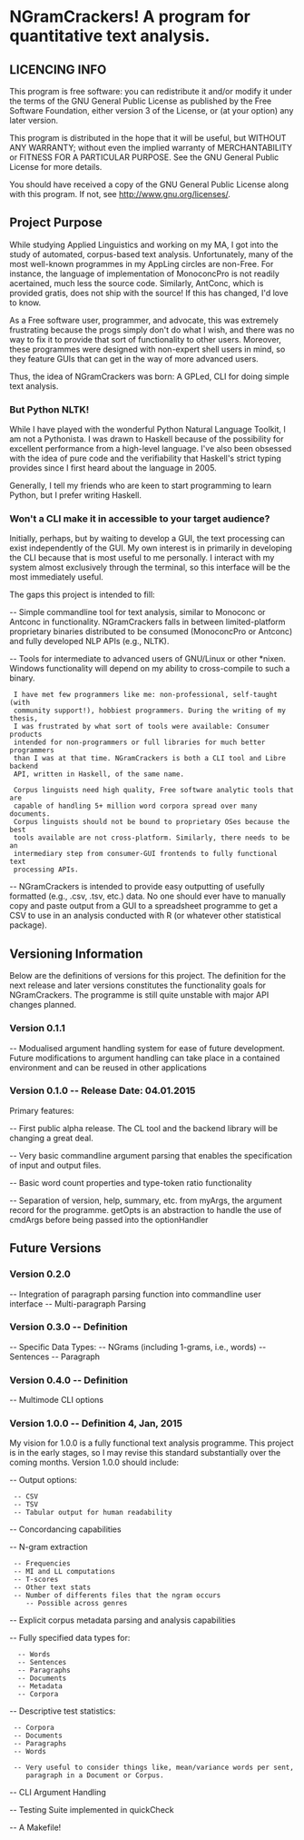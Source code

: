 NGramCrackers! A program for quantitative text analysis.
===

LICENCING INFO
---

This program is free software: you can redistribute it and/or modify
it under the terms of the GNU General Public License as published by
the Free Software Foundation, either version 3 of the License, or
(at your option) any later version.

This program is distributed in the hope that it will be useful,
but WITHOUT ANY WARRANTY; without even the implied warranty of
MERCHANTABILITY or FITNESS FOR A PARTICULAR PURPOSE.  See the
GNU General Public License for more details.

You should have received a copy of the GNU General Public License
along with this program. If not, see <http://www.gnu.org/licenses/>.

Project Purpose
---
While studying Applied Linguistics and working on my MA, I got into the study
of automated, corpus-based text analysis. Unfortunately, many of the most
well-known programmes in my AppLing circles are non-Free. For instance, the
language of implementation of MonoconcPro is not readily acertained, much less
the source code. Similarly, AntConc, which is provided gratis, does not ship 
with the source! If this has changed, I'd love to know. 

As a Free software user, programmer, and advocate, this was extremely 
frustrating because the progs simply don't do what I wish, and there was
no way to fix it to provide that sort of functionality to other users. Moreover, 
these programmes were designed with non-expert shell users in mind, so they 
feature GUIs that can get in the way of more advanced users. 

Thus, the idea of NGramCrackers was born: A GPLed, CLI for doing simple text
analysis. 

### But Python NLTK!

While I have played with the wonderful Python Natural Language Toolkit, I am not
a Pythonista. I was drawn to Haskell because of the possibility for excellent
performance from a high-level language. I've also been obsessed with the idea of
pure code and the verifiability that Haskell's strict typing provides since I 
first heard about the language in 2005.

Generally, I tell my friends who are keen to start programming to learn Python,
but I prefer writing Haskell.

### Won't a CLI make it in accessible to your target audience?

Initially, perhaps, but by waiting to develop a GUI, the text processing can
exist independently of the GUI. My own interest is in primarily in developing
the CLI because that is most useful to me personally. I interact with my system
almost exclusively through the terminal, so this interface will be the most
immediately useful.

The gaps this project is intended to fill:

  -- Simple commandline tool for text analysis, similar to Monoconc or Antconc
     in functionality. NGramCrackers falls in between limited-platform 
     proprietary binaries distributed to be consumed (MonoconcPro or Antconc) 
     and fully developed NLP APIs (e.g., NLTK).

  -- Tools for intermediate to advanced users of GNU/Linux or other *nixen.
     Windows functionality will depend on my ability to cross-compile to
     such a binary.
    
     I have met few programmers like me: non-professional, self-taught (with 
     community support!), hobbiest programmers. During the writing of my thesis,
     I was frustrated by what sort of tools were available: Consumer products 
     intended for non-programmers or full libraries for much better programmers 
     than I was at that time. NGramCrackers is both a CLI tool and Libre backend
     API, written in Haskell, of the same name.

     Corpus linguists need high quality, Free software analytic tools that are
     capable of handling 5+ million word corpora spread over many documents.
     Corpus linguists should not be bound to proprietary OSes because the best
     tools available are not cross-platform. Similarly, there needs to be an
     intermediary step from consumer-GUI frontends to fully functional text
     processing APIs.

  -- NGramCrackers is intended to provide easy outputting of usefully formatted
     (e.g., .csv, .tsv, etc.) data. No one should ever have to manually copy and
     paste output from a GUI to a spreadsheet programme to get a CSV to use in 
     an analysis conducted with R (or whatever other statistical package).

Versioning Information
------------------------

Below are the definitions of versions for this project. The definition for the
next release and later versions constitutes the functionality goals for 
NGramCrackers. The programme is still quite unstable with major API changes
planned.

### Version 0.1.1
  -- Modualised argument handling system for ease of future development. 
     Future modifications to argument handling can take place in a contained
     environment and can be reused in other applications

### Version 0.1.0 -- Release Date: 04.01.2015

Primary features:

  -- First public alpha release. The CL tool and the backend library will be
     changing a great deal.

  -- Very basic commandline argument parsing that enables the 
     specification of input and output files.

  -- Basic word count properties and type-token ratio functionality

  -- Separation of version, help, summary, etc. from myArgs, the argument
     record for the programme. getOpts is an abstraction to handle the use of
     cmdArgs before being passed into the optionHandler

Future Versions
---

### Version 0.2.0
  -- Integration of paragraph parsing function into commandline user interface
  -- Multi-paragraph Parsing

### Version 0.3.0 -- Definition
  -- Specific Data Types:
     -- NGrams (including 1-grams, i.e., words)
     -- Sentences
     -- Paragraph

### Version 0.4.0 -- Definition
  -- Multimode CLI options

### Version 1.0.0  -- Definition 4, Jan, 2015

My vision for 1.0.0 is a fully functional text analysis programme. This project
is in the early stages, so I may revise this standard substantially over the
coming months. Version 1.0.0 should include:

  -- Output options:
     
     -- CSV
     -- TSV
     -- Tabular output for human readability

  -- Concordancing capabilities

  -- N-gram extraction

     -- Frequencies
     -- MI and LL computations
     -- T-scores
     -- Other text stats
     -- Number of differents files that the ngram occurs
        -- Possible across genres
  
  -- Explicit corpus metadata parsing and analysis capabilities

  -- Fully specified data types for:
     
      -- Words
      -- Sentences
      -- Paragraphs
      -- Documents
      -- Metadata
      -- Corpora

  -- Descriptive test statistics:
     
     -- Corpora
     -- Documents
     -- Paragraphs
     -- Words

     -- Very useful to consider things like, mean/variance words per sent, 
        paragraph in a Document or Corpus. 

  -- CLI Argument Handling

  -- Testing Suite implemented in quickCheck

  -- A Makefile!

